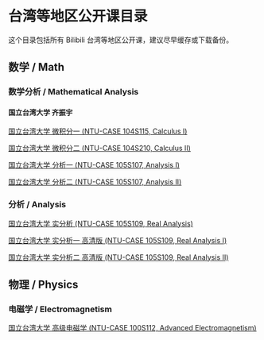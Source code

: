 # 台湾等地区公开课目录

这个目录包括所有 Bilibili 台湾等地区公开课，建议尽早缓存或下载备份。

## 数学 / Math

### 数学分析 / Mathematical Analysis

#### 国立台湾大学 齐振宇

[国立台湾大学 微积分一 (NTU-CASE 104S115, Calculus I)](https://www.bilibili.com/video/av40859191/)

[国立台湾大学 微积分二 (NTU-CASE 104S210, Calculus II)](https://www.bilibili.com/video/av40883243/)

[国立台湾大学 分析一 (NTU-CASE 105S107, Analysis I)](https://www.bilibili.com/video/av41273169/)

[国立台湾大学 分析二 (NTU-CASE 105S107, Analysis II)](https://www.bilibili.com/video/av41382014/)

### 分析 / Analysis

[国立台湾大学 实分析 (NTU-CASE 105S109, Real Analysis)](https://www.bilibili.com/video/av48267605)

[国立台湾大学 实分析一 高清版 (NTU-CASE 105S109, Real Analysis I)](https://www.bilibili.com/video/av53564541/)

[国立台湾大学 实分析二 高清版 (NTU-CASE 105S109, Real Analysis II)](https://www.bilibili.com/video/av53849134/)

## 物理 / Physics

### 电磁学 / Electromagnetism

[国立台湾大学 高级电磁学 (NTU-CASE 100S112, Advanced Electromagnetism)]()
